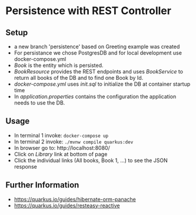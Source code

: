 # Persistence with REST Controller

## Setup
- a new branch 'persistence' based on Greeting example was created
- For persistance we chose PostgresDB and for local development use docker-compose.yml
- _Book_ is the entity which is persisted.
- _BookResource_ provides the REST endpoints and uses _BookService_ to return all books of the DB and to find one Book by Id.
- _docker-compose.yml_ uses _init.sql_ to initialize the DB at container startup time
- In _application.properties_ contains the configuration the application needs to use the DB.

## Usage

- In terminal 1 invoke: ```docker-compose up```
- In terminal 2 invoke: ```./mvnw compile quarkus:dev```
- In browser go to: http://localhost:8080/
- Click on _Library_ link at bottom of page
- Click the individual links (All books, Book 1, ...) to see the JSON response

## Further Information

- https://quarkus.io/guides/hibernate-orm-panache
- https://quarkus.io/guides/resteasy-reactive
